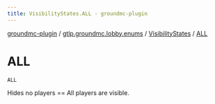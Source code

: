 ```yaml
---
title: VisibilityStates.ALL - groundmc-plugin
---
```


[groundmc-plugin](../../index.html) / [gtlp.groundmc.lobby.enums](../index.html) / [VisibilityStates](index.html) / [ALL](.)

# ALL

`ALL`

Hides no players == All players are visible.

